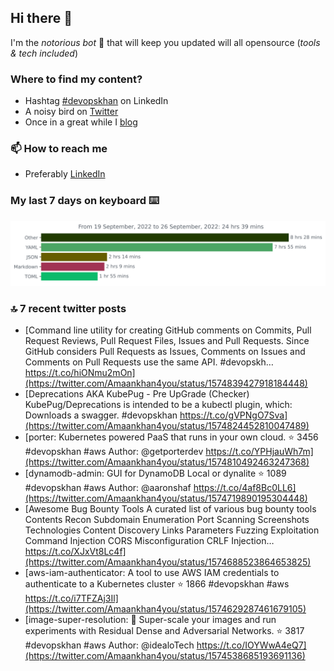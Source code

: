 <!--- [![Hits](https://hits.seeyoufarm.com/api/count/incr/badge.svg?url=https%3A%2F%2Fgithub.com%2Fakhan4u%2Fhit-counter&count_bg=%2379C83D&title_bg=%23555555&icon=&icon_color=%23E7E7E7&title=visits&edge_flat=false)](https://hits.seeyoufarm.com) --->

## Hi there 👋

I'm the _notorious bot_ 🤣 that will keep you updated will all opensource (_tools & tech included_) 

### Where to find my content?

* Hashtag [#devopskhan](https://www.linkedin.com/feed/hashtag/devopskhan) on LinkedIn
* A noisy bird on [Twitter](https://twitter.com/Amaankhan4you)
* Once in a great while I [blog](https://linuxparrot.com) 


### 📫 **How to reach me**

* Preferably [LinkedIn](https://www.linkedin.com/in/amaan-khan-linux-ninja)

### My last 7 days on keyboard ⌨️

<img src="https://github.com/akhan4u/akhan4u/blob/main/images/stat.svg" alt="Amaan's Wakatime Activity!"/>

### 🔝 7 recent twitter posts
<!-- DEVDOJO:START -->
- [Command line utility for creating GitHub comments on Commits, Pull Request Reviews, Pull Request Files, Issues and Pull Requests. Since GitHub considers Pull Requests as Issues, Comments on Issues and Comments on Pull Requests use the same API. #devopskh… https://t.co/hiONmu2mOn](https://twitter.com/Amaankhan4you/status/1574839427918184448)
- [Deprecations AKA KubePug - Pre UpGrade &lpar;Checker&rpar; KubePug/Deprecations is intended to be a kubectl plugin, which: Downloads a swagger. #devopskhan https://t.co/gVPNgO7Sva](https://twitter.com/Amaankhan4you/status/1574824452810047489)
- [porter: Kubernetes powered PaaS that runs in your own cloud.
⭐️ 3456
#devopskhan #aws
Author: @getporterdev
https://t.co/YPHjauWh7m](https://twitter.com/Amaankhan4you/status/1574810492463247368)
- [dynamodb-admin: GUI for DynamoDB Local or dynalite
⭐️ 1089
#devopskhan #aws
Author: @aaronshaf
https://t.co/4af8Bc0LL6](https://twitter.com/Amaankhan4you/status/1574719890195304448)
- [Awesome Bug Bounty Tools A curated list of various bug bounty tools Contents Recon Subdomain Enumeration Port Scanning Screenshots Technologies Content Discovery Links Parameters Fuzzing Exploitation Command Injection CORS Misconfiguration CRLF Injection… https://t.co/XJxVt8Lc4f](https://twitter.com/Amaankhan4you/status/1574688523864653825)
- [aws-iam-authenticator: A tool to use AWS IAM credentials to authenticate to a Kubernetes cluster
⭐️ 1866
#devopskhan #aws
https://t.co/i7TFZAj3Il](https://twitter.com/Amaankhan4you/status/1574629287461679105)
- [image-super-resolution: 🔎 Super-scale your images and run experiments with Residual Dense and Adversarial Networks.
⭐️ 3817
#devopskhan #aws
Author: @idealoTech
https://t.co/IOYWwA4eQ7](https://twitter.com/Amaankhan4you/status/1574538685193691136)
<!-- DEVDOJO:END -->

<!-- ![Amaan's GitHub stats](https://github-readme-stats.vercel.app/api?username=akhan4u&count_private=true&show_icons=true&hide=contribs) -->
